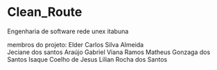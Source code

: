 # Clean_Route
Engenharia de software rede unex itabuna

membros do projeto: 
Elder Carlos Silva Almeida  
Jeciane dos santos Araújo
Gabriel Viana Ramos
Matheus Gonzaga dos Santos
Isaque Coelho de Jesus
Lilian Rocha dos Santos
